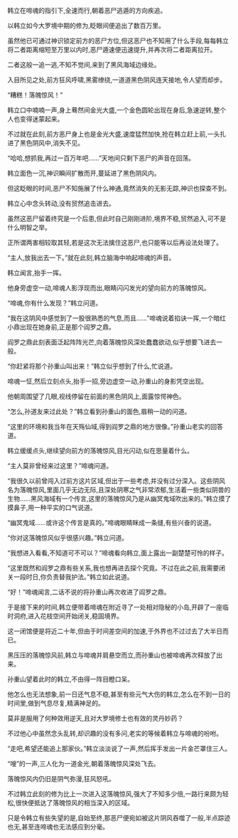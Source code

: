 
韩立在啼魂的指引下,全速而行,朝着恶尸逃遁的方向疾追。

以韩立如今大罗境中期的修为,眨眼间便追出了数百万里。

虽然他已可通过神识锁定前方的恶尸方位,但这恶尸也不知用了什么手段,每每韩立将二者距离缩短至万里以内时,恶尸遁速便迅速提升,并再次将二者距离拉开。

二者这般一追一逃,不知不觉间,来到了黑风海域边缘处。

入目所见之处,前方狂风呼啸,黑雾缭绕,一道道黑色阴风连天接地,令人望而却步。

“糟糕！落魄惊风！”

韩立口中喃喃一声,身上蓦然间金光大盛,一个金色圆轮出现在身后,急速逆转,整个人也变得迷蒙起来。

不过就在此刻,前方恶尸身上也是金光大盛,速度猛然加快,抢在韩立赶上前,一头扎进了黑色阴风中,消失不见。

“哈哈,想抓我,再过一百万年吧……”天地间只剩下恶尸的声音在回荡。

韩立面色一沉,神识瞬间扩散而开,蔓延进了黑色阴风内。

但这眨眼的时间,恶尸不知施展了什么神通,竟然消失的无影无踪,神识也探查不到。

韩立心中念头转动,没有贸然追击进去。

虽然这恶尸留着终究是一个后患,但此时自己刚刚进阶,境界不稳,贸然追入,可不是什么明智之举。

正所谓两害相较取其轻,若是这次无法擒住这恶尸,也只能等以后再设法处理了。

“主人,放我出去一下。”就在此刻,韩立脑海中响起啼魂的声音。

韩立闻言,抬手一挥。

他身旁虚空一动,啼魂人影浮现而出,眼睛闪闪发光的望向前方的落魄惊风。

“啼魂,你有什么发现？”韩立问道。

“我在这阴风中感觉到了一股很熟悉的气息,而且……”啼魂说着掐诀一挥,一个暗红小鼎出现在她身前,正是那个阎罗之鼎。

阎罗之鼎此刻表面泛起阵阵光芒,向着落魄惊风深处蠢蠢欲动,似乎想要飞进去一般。

“你赶紧将那个孙重山叫出来！”韩立似乎想到了什么,忙说道。

啼魂一怔,然后立刻点头,抬手一招,旁边虚空一动,孙重山的身影凭空出现。

他朝周围望了几眼,视线停留在前面的黑色阴风上,面露惊愕神色。

“怎么,孙道友来过此处？”韩立看到孙重山的面色,眉稍一动的问道。

“这里的环境和我当年在天殇仙域,得到阎罗之鼎的地方很像。”孙重山老实的回答道。

韩立缓缓点头,继续望向前方的落魄惊风,目光闪动,似在思量着什么。

“主人莫非曾经来过这里？”啼魂问道。

“我很久以前曾闯入过前方这片区域,但出于一些考虑,并没有过分深入。这些阴风名为落魄惊风,里面几乎无边无际,且深处阴寒之气非常浓郁,生活着一些类似阴兽的生物……黑风海域有一个传言,这里的落魄惊风乃是从幽冥鬼域吹出来的。”韩立摸了摸鼻子,用一种平实的口气说道。

“幽冥鬼域……或许这个传言是真的。”啼魂眼睛眯成一条缝,有些兴奋的说道。

“你对这落魄惊风似乎很感兴趣。”韩立问道。

“我想进入看看,不知道可不可以？”啼魂看向韩立,面上露出一副楚楚可怜的样子。

“这里既然和阎罗之鼎有些关系,我也想再进去探个究竟。不过在此之前,我需要闭关一段时日,你负责替我护法。”韩立如此说道。

“好！”啼魂闻言,二话不说的将孙重山再次收进了阎罗之鼎。

于是接下来的时间,韩立便带着啼魂在附近寻了一处相对隐秘的小岛,开辟了一座临时洞府,进入花枝空间开始闭关,稳固境界。

这一闭馆便是将近二十年,但由于时间差空间的加速,于外界也不过过去了大半日而已。

黑压压的落魄惊风前,韩立与啼魂并肩悬空而立,而孙重山也被啼魂再次释放了出来。

孙重山望着此时的韩立,不由得一阵目瞪口呆。

他怎么也无法想象,前一日还气息不稳,甚至有些元气大伤的韩立,怎么在不到一日的时间里,做到气息尽复,精满神足的。

莫非是服用了何种效用逆天,且对大罗境修士也有效的灵丹妙药？

不过他心中虽然念头乱转,却识趣的没有多问,老实的等候着韩立与啼魂的吩咐。

“走吧,希望还能追上那家伙。”韩立淡淡说了一声,然后挥手发出一片金芒罩住三人。

“嗖”的一声,三人化为一道金光,朝着落魄惊风深处飞去。

落魄惊风内仍旧是阴气弥漫,狂风怒吼。

不过韩立此刻的修为比上一次进入这落魄惊风,强大了不知多少倍,一路行来颇为轻松,很快便抵达了落魄惊风的相当深入的区域。

只是令韩立有些失望的是,自始至终,那恶尸便宛如被这片阴风吞噬了一般,半点踪迹也无,甚至连啼魂也无法感应到分毫。